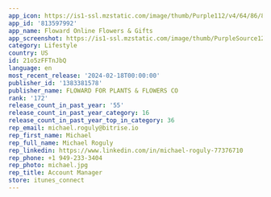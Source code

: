 ```yaml
---
app_icon: https://is1-ssl.mzstatic.com/image/thumb/Purple112/v4/64/86/8c/64868cd2-ab1c-6529-78ae-d6755cc6d4f6/AppIcon-0-0-1x_U007ephone-0-0-sRGB-85-220.png/1024x1024bb.png
app_id: '813597992'
app_name: Floward Online Flowers & Gifts
app_screenshot: https://is1-ssl.mzstatic.com/image/thumb/PurpleSource122/v4/18/dd/90/18dd9061-4480-5e07-4df6-e969ad724854/2389ae59-0a5d-4f2a-bba7-85442d61747c_1284x2778-1.png/1284x2778bb.png
category: Lifestyle
country: US
id: 21o5zFFTnJbQ
language: en
most_recent_release: '2024-02-18T00:00:00'
publisher_id: '1383381578'
publisher_name: FLOWARD FOR PLANTS & FLOWERS CO
rank: '172'
release_count_in_past_year: '55'
release_count_in_past_year_category: 16
release_count_in_past_year_top_in_category: 36
rep_email: michael.roguly@bitrise.io
rep_first_name: Michael
rep_full_name: Michael Roguly
rep_linkedin: https://www.linkedin.com/in/michael-roguly-77376710
rep_phone: +1 949-233-3404
rep_photo: michael.jpg
rep_title: Account Manager
store: itunes_connect
---
```

